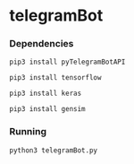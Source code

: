 # telegramBot

### Dependencies
`pip3 install pyTelegramBotAPI`

`pip3 install tensorflow`

`pip3 install keras`

`pip3 install gensim`

### Running
`python3 telegramBot.py`